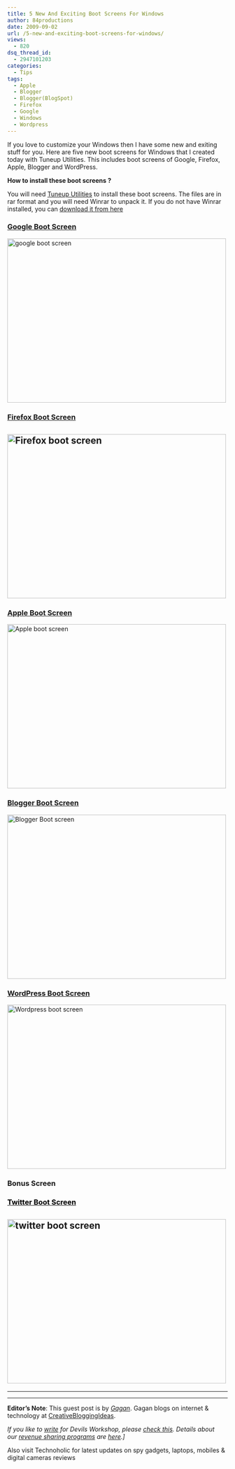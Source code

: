 ```yaml
---
title: 5 New And Exciting Boot Screens For Windows
author: 84productions
date: 2009-09-02
url: /5-new-and-exciting-boot-screens-for-windows/
views:
  - 820
dsq_thread_id:
  - 2947101203
categories:
  - Tips
tags:
  - Apple
  - Blogger
  - Blogger(BlogSpot)
  - Firefox
  - Google
  - Windows
  - Wordpress
---
```

If you love to customize your Windows then I have some new and exiting stuff for you. Here are five new boot screens for Windows that I created today with Tuneup Utilities. This includes boot screens of Google, Firefox, Apple, Blogger and WordPress.

**How to install these boot screens ?**

You will need <a href="http://www.tune-up.com/products/tuneup-utilities/" onclick="_gaq.push(['_trackEvent', 'outbound-article', 'http://www.tune-up.com/products/tuneup-utilities/', 'Tuneup Utilities']);" >Tuneup Utilities</a> to install these boot screens. The files are in rar format and you will need Winrar to unpack it. If you do not have Winrar installed, you can <a href="http://rarlab.com" onclick="_gaq.push(['_trackEvent', 'outbound-article', 'http://rarlab.com', 'download it from here']);" >download it from here</a>

### <a href="http://www.mediafire.com/?jludmji2nmf" onclick="_gaq.push(['_trackEvent', 'outbound-article', 'http://www.mediafire.com/?jludmji2nmf', 'Google Boot Screen']);" >Google Boot Screen</a>

<img class="alignnone size-full wp-image-13543" src="http://cdn.devilsworkshop.org/files/2009/09/google-boot-screen.png" alt="google boot screen" width="500" height="375" />

### <a href="http://www.mediafire.com/?nndunoizm3g" onclick="_gaq.push(['_trackEvent', 'outbound-article', 'http://www.mediafire.com/?nndunoizm3g', 'Firefox Boot Screen']);" >Firefox Boot Screen</a>

## <img class="alignnone size-full wp-image-13546" src="http://cdn.devilsworkshop.org/files/2009/09/Firefox-boot-screen.png" alt="Firefox boot screen" width="500" height="375" />

### <a href="http://www.mediafire.com/?jlnlgim4q2y" onclick="_gaq.push(['_trackEvent', 'outbound-article', 'http://www.mediafire.com/?jlnlgim4q2y', 'Apple Boot Screen']);" >Apple Boot Screen</a>

<img class="alignnone size-full wp-image-13545" src="http://cdn.devilsworkshop.org/files/2009/09/Apple-boot-screen.png" alt="Apple boot screen" width="500" height="375" />

### <a href="http://www.mediafire.com/?iizimd5jyig" onclick="_gaq.push(['_trackEvent', 'outbound-article', 'http://www.mediafire.com/?iizimd5jyig', 'Blogger Boot Screen']);" >Blogger Boot Screen</a>

<img class="alignnone size-full wp-image-13547" src="http://cdn.devilsworkshop.org/files/2009/09/Blogger-Boot-screen.png" alt="Blogger Boot screen" width="500" height="375" />

### <a href="http://www.mediafire.com/?dzm4vt3egjt" onclick="_gaq.push(['_trackEvent', 'outbound-article', 'http://www.mediafire.com/?dzm4vt3egjt', 'WordPress Boot Screen']);" >WordPress Boot Screen</a>

<img class="alignnone size-full wp-image-13548" src="http://cdn.devilsworkshop.org/files/2009/09/Wordpress-boot-screen.png" alt="Wordpress boot screen" width="500" height="375" />

### Bonus Screen

### <a href="http://www.mediafire.com/?n2m3xmk0lzm" onclick="_gaq.push(['_trackEvent', 'outbound-article', 'http://www.mediafire.com/?n2m3xmk0lzm', 'Twitter Boot Screen']);" ><span style="color: #000000;"><span style="text-decoration: none;">Twitter Boot Screen</span></span></a>

## <img class="alignnone size-full wp-image-13549" src="http://cdn.devilsworkshop.org/files/2009/09/twitter-boot-screen.png" alt="twitter boot screen" width="500" height="375" />

** **

* * *

**Editor&#8217;s Note**: This guest post is by *<a href="http://www.creativebloggingideas.com/" onclick="_gaq.push(['_trackEvent', 'outbound-article', 'http://www.creativebloggingideas.com/', 'Gagan']);" >Gagan</a>*. Gagan blogs on internet & technology at <a href="http://www.creativebloggingideas.com/" onclick="_gaq.push(['_trackEvent', 'outbound-article', 'http://www.creativebloggingideas.com/', 'CreativeBloggingIdeas']);" >CreativeBloggingIdeas</a>.</p> 

*If you like to [write][1] for Devils Workshop, please [check this][1]. Details about our [revenue sharing programs][1] are [here][1].]*

Also visit Technoholic for latest updates on spy gadgets, laptops, mobiles & digital cameras reviews

 [1]: http://devilsworkshop.org/join-dw/
